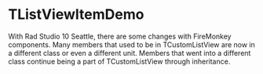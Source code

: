 # TListViewItemDemo
With Rad Studio 10 Seattle, there are some changes with FireMonkey components. Many members that used to be in TCustomListView are now in a different class or even a different unit. Members that went into a different class continue being a part of TCustomListView through inheritance. 
